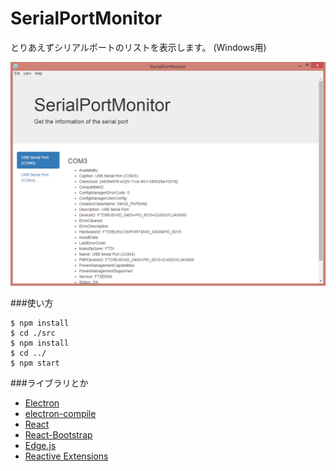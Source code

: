 # SerialPortMonitor

とりあえずシリアルポートのリストを表示します。
(Windows用)

![スクリーンショット](SS.png)

###使い方
```
$ npm install
$ cd ./src
$ npm install
$ cd ../
$ npm start
```

###ライブラリとか
- [Electron](http://electron.atom.io/)
- [electron-compile](https://github.com/electronjs/electron-compile)
- [React](https://facebook.github.io/react/)
- [React-Bootstrap](https://react-bootstrap.github.io/)
- [Edge.js](http://tjanczuk.github.io/edge/)
- [Reactive Extensions](http://rx.codeplex.com/)
